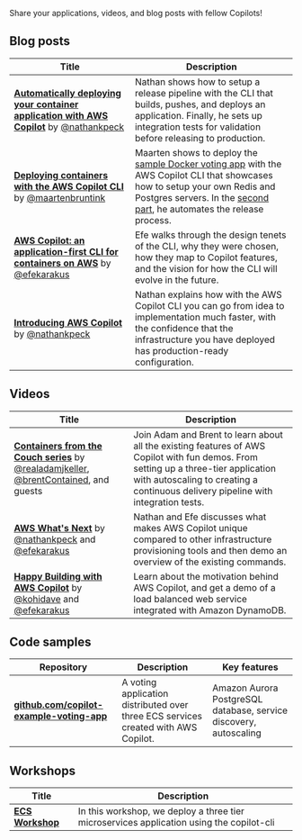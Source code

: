 Share your applications, videos, and blog posts with fellow Copilots!

## Blog posts

| Title      | Description                          |
| ----------- | ------------------------------------ |
| [**Automatically deploying your container application with AWS Copilot**](https://aws.amazon.com/blogs/containers/automatically-deploying-your-container-application-with-aws-copilot/) by <a href="https://twitter.com/nathankpeck">@nathankpeck</a> | Nathan shows how to setup a release pipeline with the CLI that builds, pushes, and deploys an application. Finally, he sets up integration tests for validation before releasing to production. |
| [**Deploying containers with the AWS Copilot CLI**](https://maartenbruntink.nl/blog/2020/08/16/deploying-containers-with-the-aws-copilot-cli-part-1/) by <a href="https://twitter.com/maartenbruntink">@maartenbruntink</a> | Maarten shows to deploy the [sample Docker voting app](https://github.com/dockersamples/example-voting-app) with the AWS Copilot CLI that showcases how to setup your own Redis and Postgres servers. In the [second part](https://maartenbruntink.nl/blog/2020/08/16/deploying-containers-with-the-aws-copilot-cli-part-2), he automates the release process. |
| [**AWS Copilot: an application-first CLI for containers on AWS**](https://aws.amazon.com/blogs/containers/aws-copilot-an-application-first-cli-for-containers-on-aws/) by <a href="https://twitter.com/efekarakus">@efekarakus</a> | Efe walks through the design tenets of the CLI, why they were chosen, how they map to Copilot features, and the vision for how the CLI will evolve in the future.  |
| [**Introducing AWS Copilot**](https://aws.amazon.com/blogs/containers/introducing-aws-copilot/) by <a href="https://twitter.com/nathankpeck">@nathankpeck</a> | Nathan explains how with the AWS Copilot CLI you can go from idea to implementation much faster, with the confidence that the infrastructure you have deployed has production-ready configuration. |



## Videos

| Title      | Description                          |
| ----------- | ------------------------------------ |
| [**Containers from the Couch series**](https://www.youtube.com/c/ContainersfromtheCouch/search?query=copilot) by <a href="https://twitter.com/realadamjkeller">@realadamjkeller</a>, <a href="https://twitter.com/brentContained">@brentContained</a>, and guests | Join Adam and Brent to learn about all the existing features of AWS Copilot with fun demos. From setting up a three-tier application with autoscaling to creating a continuous delivery pipeline with integration tests. |
| [**AWS What's Next**](https://www.youtube.com/watch?v=vmTJgVDERZU) by <a href="https://twitter.com/nathankpeck">@nathankpeck</a> and <a href="https://twitter.com/efekarakus">@efekarakus</a> | Nathan and Efe discusses what makes AWS Copilot unique compared to other infrastructure provisioning tools and then demo an overview of the existing commands. |
| [**Happy Building with AWS Copilot**](https://www.youtube.com/watch?v=drYy_V7X1BU) by <a href="https://twitter.com/kohidave">@kohidave</a> and <a href="https://twitter.com/efekarakus">@efekarakus</a> | Learn about the motivation behind AWS Copilot, and get a demo of a load balanced web service integrated with Amazon DynamoDB. |



## Code samples

| Repository      | Description                          | Key features |
| ----------- | ------------------------------------ | ------------ |
[**github.com/copilot-example-voting-app**](https://github.com/copilot-example-voting-app) | A voting application distributed over three ECS services created with AWS Copilot. | Amazon Aurora PostgreSQL database, service discovery, autoscaling |


## Workshops
| Title      | Description                          |
| ----------- | ------------------------------------ |
[**ECS Workshop**](https://ecsworkshop.com/microservices/) | In this workshop, we deploy a three tier microservices application using the copilot-cli |
